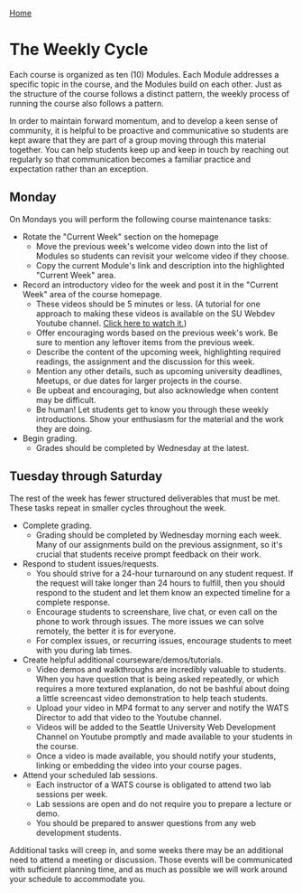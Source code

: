 [Home](http://milesccoleman.com/DICE_Instructor_Handbook/)
# The Weekly Cycle

Each course is organized as ten (10) Modules. Each Module addresses a specific topic in the course, and the Modules build on each other. Just as the structure of the course follows a distinct pattern, the weekly process of running the course also follows a pattern.

In order to maintain forward momentum, and to develop a keen sense of community, it is helpful to be proactive and communicative so students are kept aware that they are part of a group moving through this material together. You can help students keep up and keep in touch by reaching out regularly so that communication becomes a familiar practice and expectation rather than an exception.

## Monday
On Mondays you will perform the following course maintenance tasks:

* Rotate the "Current Week" section on the homepage
    * Move the previous week's welcome video down into the list of Modules so 
        students can revisit your welcome video if they choose.
    * Copy the current Module's link and description into the highlighted "Current Week" area.
* Record an introductory video for the week and post it in the "Current Week" area of the course homepage.
    * These videos should be 5 minutes or less. (A tutorial for one approach to making these videos is available on the SU Webdev Youtube channel. [Click here to watch it.](https://www.youtube.com/watch?v=4xehP91_bZU))
    * Offer encouraging words based on the previous week's work. Be sure to mention any leftover items from the previous week.
    * Describe the content of the upcoming week, highlighting required readings, the assignment and the discussion for this week.
    * Mention any other details, such as upcoming university deadlines, Meetups, or due dates for larger projects in the course.
    * Be upbeat and encouraging, but also acknowledge when content may be difficult.
    * Be human! Let students get to know you through these weekly introductions. Show your enthusiasm for the material and the work they are doing.
* Begin grading. 
    * Grades should be completed by Wednesday at the latest.

## Tuesday through Saturday
The rest of the week has fewer structured deliverables that must be met. These tasks repeat in smaller cycles throughout the week.

* Complete grading.
    * Grading should be completed by Wednesday morning each week. Many of our assignments build on the previous assignment, so it's crucial that students receive prompt feedback on their work.
* Respond to student issues/requests.
    * You should strive for a 24-hour turnaround on any student request. If the request will take longer than 24 hours to fulfill, then you should respond to the student and let them know an expected timeline for a complete response.
    * Encourage students to screenshare, live chat, or even call on the phone to work through issues. The more issues we can solve remotely, the better it is for everyone.
    * For complex issues, or recurring issues, encourage students to meet with you during lab times.
* Create helpful additional courseware/demos/tutorials.
    * Video demos and walkthroughs are incredibly valuable to students. When you have question that is being asked repeatedly, or which requires a more textured explanation, do not be bashful about doing a little screencast video demonstration to help teach students.
    * Upload your video in MP4 format to any server and notify the WATS Director to add that video to the Youtube channel.
    * Videos will be added to the Seattle University Web Development Channel on Youtube promptly and made available to your students in the course.
    * Once a video is made available, you should notify your students, linking or embedding the video into your course pages.
* Attend your scheduled lab sessions.
    * Each instructor of a WATS course is obligated to attend two lab sessions per week.
    * Lab sessions are open and do not require you to prepare a lecture or demo.
    * You should be prepared to answer questions from any web development students. 

Additional tasks will creep in, and some weeks there may be an additional need to attend a meeting or discussion. Those events will be communicated with sufficient planning time, and as much as possible we will work around your schedule to accommodate you.

